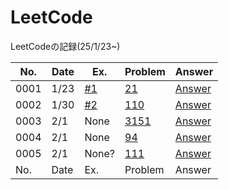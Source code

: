 # LeetCode
LeetCodeの記録(25/1/23~)


| No. | Date | Ex. | Problem | Answer |
| --- | ---- | --- | ------- | ------ |
| 0001 | 1/23 | [#1](https://github.com/Riochin/LeetCode/issues/1) | [21](https://leetcode.com/problems/merge-two-sorted-lists/description/) | [Answer](https://github.com/Riochin/LeetCode/blob/main/0021/ListNode.java) |
| 0002 | 1/30 | [#2](https://github.com/Riochin/LeetCode/issues/2) | [110](https://leetcode.com/problems/balanced-binary-tree/) | [Answer](https://github.com/Riochin/LeetCode/blob/main/0110/TreeNode.java) |
| 0003 | 2/1 | None | [3151](https://leetcode.com/problems/special-array-i/description/) | [Answer](https://github.com/Riochin/LeetCode/blob/main/3151/3151.special-array-i.java) |
| 0004 | 2/1 | None | [94](https://leetcode.com/problems/binary-tree-inorder-traversal/description/) | [Answer](https://github.com/Riochin/LeetCode/blob/main/0021/ListNode.java) |
| 0005 | 2/1 | None? | [111](https://leetcode.com/problems/minimum-depth-of-binary-tree/description/) | [Answer](https://github.com/Riochin/LeetCode/blob/main/0111/TreeNode.java) |
| No. | Date | Ex. | Problem | Answer |
